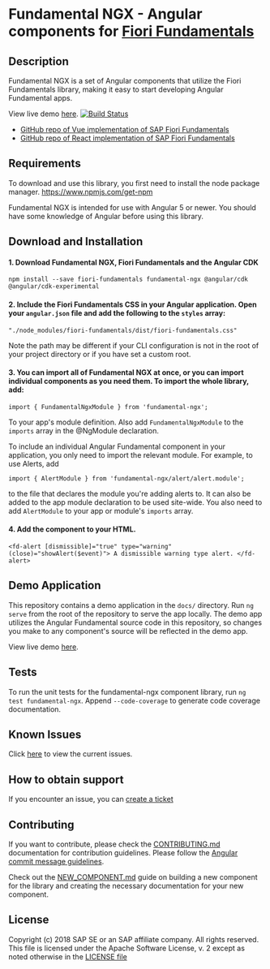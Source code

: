 # Fundamental NGX - Angular components for [Fiori Fundamentals](https://github.com/SAP/fundamental)

## Description

Fundamental NGX is a set of Angular components that utilize the Fiori Fundamentals library, making it easy to start developing Angular Fundamental apps.

View live demo [here](https://sap.github.io/fundamental-ngx/).
[![Build Status](https://travis-ci.org/SAP/fundamental-ngx.svg?branch=develop)](https://travis-ci.org/SAP/fundamental-ngx)
- [GitHub repo of Vue implementation of SAP Fiori Fundamentals](https://github.com/SAP/fundamental-vue)
- [GitHub repo of React implementation of SAP Fiori Fundamentals](https://github.com/SAP/fundamental-react)

## Requirements

To download and use this library, you first need to install the node package manager.
https://www.npmjs.com/get-npm

Fundamental NGX is intended for use with Angular 5 or newer. You should have some knowledge of Angular before using this library.

## Download and Installation

#### 1. Download Fundamental NGX, Fiori Fundamentals and the Angular CDK

`npm install --save fiori-fundamentals fundamental-ngx @angular/cdk @angular/cdk-experimental`

#### 2. Include the Fiori Fundamentals CSS in your Angular application. Open your `angular.json` file and add the following to the `styles` array:

`"./node_modules/fiori-fundamentals/dist/fiori-fundamentals.css"`

Note the path may be different if your CLI configuration is not in the root of your project directory or if you have set a custom root.

#### 3. You can import all of Fundamental NGX at once, or you can import individual components as you need them. To import the whole library, add:

`import { FundamentalNgxModule } from 'fundamental-ngx';`

To your app's module definition. Also add `FundamentalNgxModule` to the `imports` array in the @NgModule declaration.

To include an individual Angular Fundamental component in your application, you only need to import the relevant module. For example, to use Alerts, add

`import { AlertModule } from 'fundamental-ngx/alert/alert.module';`

to the file that declares the module you're adding alerts to. It can also be added to the app module declaration to be used site-wide. You also need to add `AlertModule` to your app or module's `imports` array.

#### 4. Add the component to your HTML.

`<fd-alert [dismissible]="true" type="warning" (close)="showAlert($event)"> A dismissible warning type alert. </fd-alert>`

## Demo Application

This repository contains a demo application in the `docs/` directory. Run `ng serve` from the root of the repository to serve the app locally. The demo app utilizes the Angular Fundamental source code in this repository, so changes you make to any component's source will be reflected in the demo app.

View live demo [here](https://sap.github.io/fundamental-ngx/).

## Tests

To run the unit tests for the fundamental-ngx component library, run `ng test fundamental-ngx`. Append `--code-coverage` to generate code coverage documentation.

## Known Issues

Click [here](https://github.com/SAP/fundamental-ngx/issues) to view the current issues.

## How to obtain support

If you encounter an issue, you can [create a ticket](https://github.com/SAP/fundamental-ngx/issues)

## Contributing

If you want to contribute, please check the [CONTRIBUTING.md](./CONTRIBUTING.md) documentation for contribution guidelines. Please follow the [Angular commit message guidelines](https://github.com/angular/angular/blob/master/CONTRIBUTING.md#commit).

Check out the [NEW_COMPONENT.md](./NEW_COMPONENT.md) guide on building a new component for the library and creating the necessary documentation for your new component.

## License

Copyright (c) 2018 SAP SE or an SAP affiliate company. All rights reserved.
This file is licensed under the Apache Software License, v. 2 except as noted otherwise in the [LICENSE file](https://github.com/SAP/fundamental-ngx/blob/master/LICENSE.txt)
